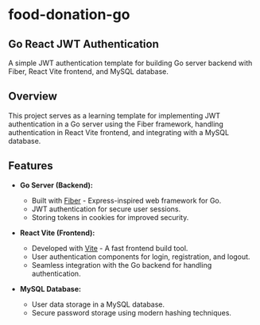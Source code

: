 # food-donation-go
## Go React JWT Authentication

A simple JWT authentication template for building Go server backend with Fiber, React Vite frontend, and MySQL database.

## Overview

This project serves as a learning template for implementing JWT authentication in a Go server using the Fiber framework, handling authentication in React Vite frontend, and integrating with a MySQL database.

## Features

- **Go Server (Backend):**
  - Built with [Fiber](https://github.com/gofiber/fiber/v2) - Express-inspired web framework for Go.
  - JWT authentication for secure user sessions.
  - Storing tokens in cookies for improved security.

- **React Vite (Frontend):**
  - Developed with [Vite](https://vitejs.dev/) - A fast frontend build tool.
  - User authentication components for login, registration, and logout.
  - Seamless integration with the Go backend for handling authentication.

- **MySQL Database:**
  - User data storage in a MySQL database.
  - Secure password storage using modern hashing techniques.

